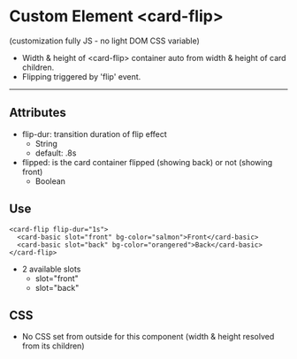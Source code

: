 # Custom Element \<card-flip>

(customization fully JS - no light DOM CSS variable)

* Width & height of \<card-flip> container auto from width & height of card children.
* Flipping triggered by 'flip' event. 
___



## Attributes
* flip-dur: transition duration of flip effect
  * String
  * default: .8s
* flipped: is the card container flipped (showing back) or not (showing front)
  * Boolean


## Use
```
<card-flip flip-dur="1s">
  <card-basic slot="front" bg-color="salmon">Front</card-basic>
  <card-basic slot="back" bg-color="orangered">Back</card-basic>
</card-flip>
```

* 2 available slots
  * slot="front" 
  * slot="back" 


## CSS

* No CSS set from outside for this component (width & height resolved from its children)
